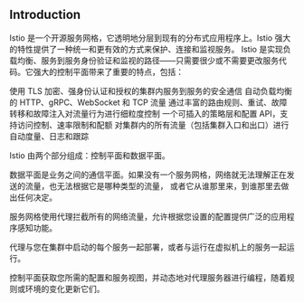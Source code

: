 ## Introduction



Istio 是一个开源服务网格，它透明地分层到现有的分布式应用程序上。Istio 强大的特性提供了一种统一和更有效的方式来保护、连接和监视服务。 Istio 是实现负载均衡、服务到服务身份验证和监视的路径——只需要很少或不需要更改服务代码。它强大的控制平面带来了重要的特点，包括：

使用 TLS 加密、强身份认证和授权的集群内服务到服务的安全通信
自动负载均衡的 HTTP、gRPC、WebSocket 和 TCP 流量
通过丰富的路由规则、重试、故障转移和故障注入对流量行为进行细粒度控制
一个可插入的策略层和配置 API，支持访问控制、速率限制和配额
对集群内的所有流量（包括集群入口和出口）进行自动度量、日志和跟踪



Istio 由两个部分组成：控制平面和数据平面。

数据平面是业务之间的通信平面。如果没有一个服务网格，网络就无法理解正在发送的流量，也无法根据它是哪种类型的流量， 或者它从谁那里来，到谁那里去做出任何决定。

服务网格使用代理拦截所有的网络流量，允许根据您设置的配置提供广泛的应用程序感知功能。

代理与您在集群中启动的每个服务一起部署，或者与运行在虚拟机上的服务一起运行。

控制平面获取您所需的配置和服务视图，并动态地对代理服务器进行编程，随着规则或环境的变化更新它们。







